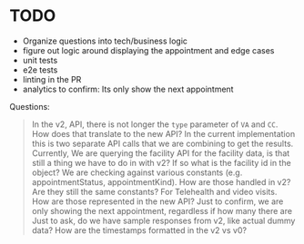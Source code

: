 # TODO

- Organize questions into tech/business logic
- figure out logic around displaying the appointment and edge cases
- unit tests
- e2e tests
- linting in the PR
- analytics
to confirm: Its only show the next appointment

Questions:
> In the v2, API, there is not longer the `type` parameter of `VA` and `CC`. How does that translate to the new API? In the current implementation this is two separate API calls that we are combining to get the results.
> Currently, We are querying the facility API for the facility data, is that still a thing we have to do in with v2? If so what is the facility id in the object?
> We are checking against various constants (e.g. appointmentStatus, appointmentKind). How are those handled in v2? Are they still the same constants?
> For Telehealth and video visits. How are those represented in the new API?
> Just to confirm, we are only showing the next appointment, regardless if how many there are
> Just to ask, do we have sample responses from v2, like actual dummy data?
> How are the timestamps formatted in the v2 vs v0?

